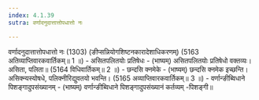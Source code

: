 ```yaml
---
index: 4.1.39
sutra: वर्णादनुदात्तात्तोपधात्तो नः

---
```

वर्णादनुदात्तात्तोपधात्तो नः (1303) (ङीप्सन्नियोगशिष्टनकारादेशाधिकरणम्) (5163 अतिव्याप्तिवारकवार्तिकम्॥ 1 ॥) - असितपलितयोः प्रतिषेधः - (भाष्यम्) असितपलितयोः प्रतिषेधो वक्तव्यः। असिता, पलिता॥ (5164 विधिवार्तिकम्॥ 2 ॥) - छन्दसि क्नमेके - (भाष्यम्) छन्दसि क्नमेक इच्छन्ति। असिक्न्यस्योषधे, पलिक्नीरिद्युवतयो भवन्ति। (5165 अव्याप्तिवारकवार्तिकम्॥ 3 ॥) - वर्णान्ङीब्विधाने पिशङ्गादुपसंख्यानम् - (भाष्यम्) वर्णान्ङीब्विधाने पिशङ्गादुपसंख्यानं कर्तव्यम् -पिशङ्गी॥